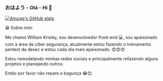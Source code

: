 ### おはよう - Olá - Hi 👋

[![Anurag's GitHub stats](https://github-readme-stats.vercel.app/api?username=william-ks&show_icons=true&theme=tokyonight)](https://github.com/anuraghazra/github-readme-stats)


😁  Sobre mim

Me chamo William Krisley, sou desenvolvedor front-end 💻, sou apaixonado com a área de ciber segurança, atualmente estou fazendo o treinamento pentest da desec e estou cada dia mais apaixonado. 😍😍😍

Estou remodelando minhas redes sociais e principalmente refazendo alguns projetos e planejando outros.

Então por favor não repare a bagunça 😂😊.



